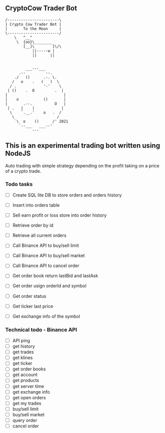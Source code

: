 ## CryptoCow Trader Bot

```
/-----------------------\     
| Crypto Cow Trader Bot |    
|       To the Moon     |    
\-----------------------/    
    \   ^__^
     \  {oo}\________
        [__]\        ]\/\
            ||-----w |
            ||      ||


         ___---___                    
      .--         --.      
    ./   ()      .-. \.
   /   o    .   (   )  \
  / .            '-'    \         
 | ()    .  O         .  |      
|                         |      
|    o           ()       |
|       .--.          O   |            
 | .   |    |            |
  \    `.__.'    o   .  /    
   \                   /                   
    `\  o    ()      /' 2021         
      `--___   ___--'
            ---
```

## This is an experimental trading bot written using NodeJS

Auto trading with simple strategy depending on the profit taking 
on a price of a crypto trade.

### Todo tasks

- [ ] Create SQL lite DB to store orders and orders history
- [ ] Insert into orders table
- [ ] Sell earn profit or loss store into order history
- [ ] Retrieve order by id
- [ ] Retrieve all current orders
- [ ] Call Binance API to buy/sell limit
- [ ] Call Binance API to buy/sell  market
- [ ] Call Binance API to cancel order
- [ ] Get order book return lastBid and lastAsk
- [ ] Get order usign orderId and symbol
- [ ] Get order status
- [ ] Get ticker last price
- [ ] Get exchange info of the symbol


### Technical todo - Binance API
- [ ] API ping
- [ ] get history
- [ ] get trades
- [ ] get klines
- [ ] get ticker
- [ ] get order books
- [ ] get account
- [ ] get products
- [ ] get server time
- [ ] get exchange info
- [ ] get open orders
- [ ] get my trades 
- [ ] buy/sell limit
- [ ] buy/sell market
- [ ] query order
- [ ] cancel order
